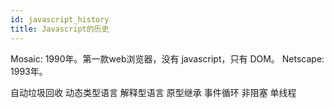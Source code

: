 ```yaml
---
id: javascript_history
title: Javascript的历史
---
```


Mosaic: 1990年。第一款web浏览器，没有 javascript，只有 DOM。
Netscape: 1993年。

自动垃圾回收
动态类型语言
解释型语言
原型继承
事件循环
非阻塞
单线程
